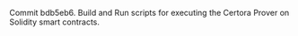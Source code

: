 Commit bdb5eb6.                    Build and Run scripts for executing the Certora Prover on Solidity smart contracts.